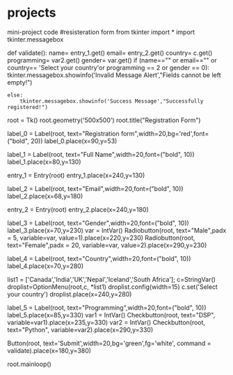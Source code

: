 # projects
mini-project code
#resisteration form
from tkinter import *
import tkinter.messagebox

def validate():
    name= entry_1.get()
    email= entry_2.get()
    country= c.get()
    programming= var2.get()
    gender= var.get()
    if (name=="" or email=="" or country== 'Select your country'or programming == 2 or gender == 0):
        tkinter.messagebox.showinfo('Invalid Message Alert',"Fields cannot be left empty!")

    else:
        tkinter.messagebox.showinfo('Success Message',"Successfully registered!")
        

   
root = Tk()
root.geometry('500x500')
root.title("Registration Form")


label_0 = Label(root, text="Registration form",width=20,bg='red',font=("bold", 20))
label_0.place(x=90,y=53)

label_1 = Label(root, text="Full Name",width=20,font=("bold", 10))
label_1.place(x=80,y=130)

entry_1 = Entry(root)
entry_1.place(x=240,y=130)

label_2 = Label(root, text="Email",width=20,font=("bold", 10))
label_2.place(x=68,y=180)

entry_2 = Entry(root)
entry_2.place(x=240,y=180)

label_3 = Label(root, text="Gender",width=20,font=("bold", 10))
label_3.place(x=70,y=230)
var = IntVar()
Radiobutton(root, text="Male",padx = 5, variable=var, value=1).place(x=220,y=230)
Radiobutton(root, text="Female",padx = 20, variable=var, value=2).place(x=290,y=230)

label_4 = Label(root, text="Country",width=20,font=("bold", 10))
label_4.place(x=70,y=280)

list1 = ['Canada','India','UK','Nepal','Iceland','South Africa'];
c=StringVar()
droplist=OptionMenu(root,c, *list1)
droplist.config(width=15)
c.set('Select your country') 
droplist.place(x=240,y=280)

label_5 = Label(root, text="Programming",width=20,font=("bold", 10))
label_5.place(x=85,y=330)
var1 = IntVar()
Checkbutton(root, text="DSP", variable=var1).place(x=235,y=330)
var2 = IntVar()
Checkbutton(root, text="Python", variable=var2).place(x=290,y=330)

Button(root, text='Submit',width=20,bg='green',fg='white', command = validate).place(x=180,y=380)

root.mainloop()
